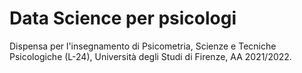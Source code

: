 # Data Science per psicologi

Dispensa per l'insegnamento di Psicometria, Scienze e Tecniche Psicologiche (L-24), Università degli Studi di Firenze, AA 2021/2022.
